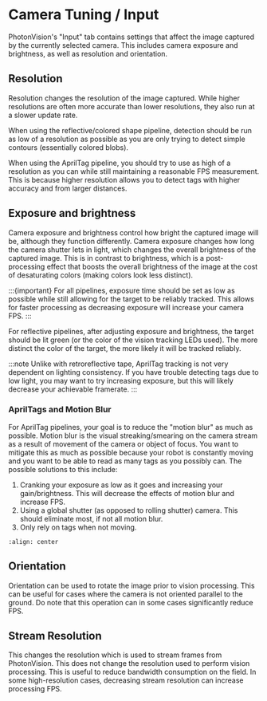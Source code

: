 # Camera Tuning / Input

PhotonVision's "Input" tab contains settings that affect the image captured by the currently selected camera. This includes camera exposure and brightness, as well as resolution and orientation.

## Resolution

Resolution changes the resolution of the image captured. While higher resolutions are often more accurate than lower resolutions, they also run at a slower update rate.

When using the reflective/colored shape pipeline, detection should be run as low of a resolution as possible as you are only trying to detect simple contours (essentially colored blobs).

When using the AprilTag pipeline, you should try to use as high of a resolution as you can while still maintaining a reasonable FPS measurement. This is because higher resolution allows you to detect tags with higher accuracy and from larger distances.

## Exposure and brightness

Camera exposure and brightness control how bright the captured image will be, although they function differently. Camera exposure changes how long the camera shutter lets in light, which changes the overall brightness of the captured image. This is in contrast to brightness, which is a post-processing effect that boosts the overall brightness of the image at the cost of desaturating colors (making colors look less distinct).

:::{important}
For all pipelines, exposure time should be set as low as possible while still allowing for the target to be reliably tracked. This allows for faster processing as decreasing exposure will increase your camera FPS.
:::

For reflective pipelines, after adjusting exposure and brightness, the target should be lit green (or the color of the vision tracking LEDs used). The more distinct the color of the target, the more likely it will be tracked reliably.

:::note
Unlike with retroreflective tape, AprilTag tracking is not very dependent on lighting consistency. If you have trouble detecting tags due to low light, you may want to try increasing exposure, but this will likely decrease your achievable framerate.
:::

### AprilTags and Motion Blur

For AprilTag pipelines, your goal is to reduce the "motion blur" as much as possible. Motion blur is the visual streaking/smearing on the camera stream as a result of movement of the camera or object of focus. You want to mitigate this as much as possible because your robot is constantly moving and you want to be able to read as many tags as you possibly can. The possible solutions to this include:

1. Cranking your exposure as low as it goes and increasing your gain/brightness. This will decrease the effects of motion blur and increase FPS.
2. Using a global shutter (as opposed to rolling shutter) camera. This should eliminate most, if not all motion blur.
3. Only rely on tags when not moving.

```{image} images/motionblur.gif
:align: center
```

## Orientation

Orientation can be used to rotate the image prior to vision processing. This can be useful for cases where the camera is not oriented parallel to the ground. Do note that this operation can in some cases significantly reduce FPS.

## Stream Resolution

This changes the resolution which is used to stream frames from PhotonVision. This does not change the resolution used to perform vision processing. This is useful to reduce bandwidth consumption on the field. In some high-resolution cases, decreasing stream resolution can increase processing FPS.
